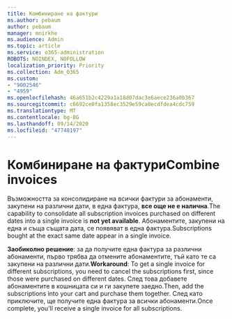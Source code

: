 ```yaml
---
title: Комбиниране на фактури
ms.author: pebaum
author: pebaum
manager: mnirkhe
ms.audience: Admin
ms.topic: article
ms.service: o365-administration
ROBOTS: NOINDEX, NOFOLLOW
localization_priority: Priority
ms.collection: Adm_O365
ms.custom:
- "9002546"
- "4959"
ms.openlocfilehash: 46a651b2c4229a1a18d07dac3e6aece236a0b367
ms.sourcegitcommit: c6692ce0fa1358ec3529e59ca0ecdfdea4cdc759
ms.translationtype: MT
ms.contentlocale: bg-BG
ms.lasthandoff: 09/14/2020
ms.locfileid: "47748197"
---
```

# <a name="combine-invoices"></a><span data-ttu-id="fff07-102">Комбиниране на фактури</span><span class="sxs-lookup"><span data-stu-id="fff07-102">Combine invoices</span></span>

<span data-ttu-id="fff07-103">Възможността за консолидиране на всички фактури за абонаменти, закупени на различни дати, в една фактура, **все още не е налична**.</span><span class="sxs-lookup"><span data-stu-id="fff07-103">The capability to consolidate all subscription invoices purchased on different dates into a single invoice is **not yet available**.</span></span> <span data-ttu-id="fff07-104">Абонаментите, закупени на една и съща същата дата, се появяват в една фактура.</span><span class="sxs-lookup"><span data-stu-id="fff07-104">Subscriptions bought at the exact same date appear in a single invoice.</span></span>

<span data-ttu-id="fff07-105">**Заобиколно решение**: за да получите една фактура за различни абонаменти, първо трябва да отмените абонаментите, тъй като те са закупени на различни дати.</span><span class="sxs-lookup"><span data-stu-id="fff07-105">**Workaround**: To get a single invoice for different subscriptions, you need to cancel the subscriptions first, since those were purchased on different dates.</span></span> <span data-ttu-id="fff07-106">След това добавете абонаментите в кошницата си и ги закупете заедно.</span><span class="sxs-lookup"><span data-stu-id="fff07-106">Then, add the subscriptions into your cart and purchase them together.</span></span> <span data-ttu-id="fff07-107">След като приключите, ще получите една фактура за всички абонаменти.</span><span class="sxs-lookup"><span data-stu-id="fff07-107">Once complete, you'll receive a single invoice for all subscriptions.</span></span>

